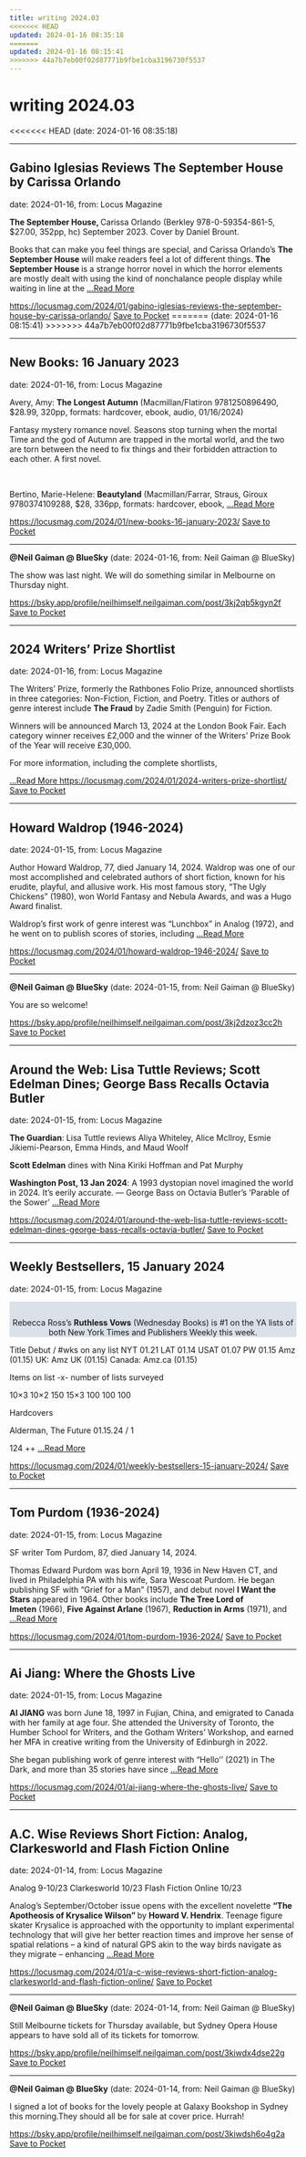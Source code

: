```yaml
---
title: writing 2024.03
<<<<<<< HEAD
updated: 2024-01-16 08:35:18
=======
updated: 2024-01-16 08:15:41
>>>>>>> 44a7b7eb00f02d87771b9fbe1cba3196730f5537
---
```


# writing 2024.03

<<<<<<< HEAD
(date: 2024-01-16 08:35:18)

---

## Gabino Iglesias Reviews The September House by Carissa Orlando

date: 2024-01-16, from: Locus Magazine

<p><strong>The September House, </strong>Carissa Orlando (Berk­ley 978-0-59354-861-5, $27.00, 352pp, hc) Sep­tember 2023. Cover by Daniel Brount.</p>
<p>Books that can make you feel things are special, and Carissa Orlando’s <strong>The Sep­tember House </strong>will make readers feel a lot of different things. <strong>The September House </strong>is a strange horror novel in which the horror elements are mostly dealt with using the kind of nonchalance people display while waiting in line at the  <a href="https://locusmag.com/2024/01/gabino-iglesias-reviews-the-september-house-by-carissa-orlando/" class="read-more">...Read More </a></p>

<span class="feed-item-link">
<a href="https://locusmag.com/2024/01/gabino-iglesias-reviews-the-september-house-by-carissa-orlando/">https://locusmag.com/2024/01/gabino-iglesias-reviews-the-september-house-by-carissa-orlando/</a> <a href="https://getpocket.com/save" class="pocket-btn" data-lang="en" data-save-url="https://locusmag.com/2024/01/gabino-iglesias-reviews-the-september-house-by-carissa-orlando/">Save to Pocket</a>
</span>
=======
(date: 2024-01-16 08:15:41)
>>>>>>> 44a7b7eb00f02d87771b9fbe1cba3196730f5537

---

## New Books: 16 January 2023

date: 2024-01-16, from: Locus Magazine

<p>Avery, Amy: <b>The Longest Autumn</b>
(Macmillan/Flatiron 9781250896490, $28.99, 320pp, formats: hardcover, ebook, audio, 01/16/2024)</p>
<p>Fantasy mystery romance novel. Seasons stop turning when the mortal Time and the god of Autumn are trapped in the mortal world, and the two are torn between the need to fix things and their forbidden attraction to each other. A first novel.</p>
<p>&#160;</p>
<p>Bertino, Marie-Helene: <b>Beautyland</b>
(Macmillan/Farrar, Straus, Giroux 9780374109288, $28, 336pp, formats: hardcover, ebook,  <a href="https://locusmag.com/2024/01/new-books-16-january-2023/" class="read-more">...Read More </a></p>

<span class="feed-item-link">
<a href="https://locusmag.com/2024/01/new-books-16-january-2023/">https://locusmag.com/2024/01/new-books-16-january-2023/</a> <a href="https://getpocket.com/save" class="pocket-btn" data-lang="en" data-save-url="https://locusmag.com/2024/01/new-books-16-january-2023/">Save to Pocket</a>
</span>

---

**@Neil Gaiman @ BlueSky** (date: 2024-01-16, from: Neil Gaiman @ BlueSky)

The show was last night. We will do something similar in Melbourne on Thursday night.

<span class="feed-item-link">
<a href="https://bsky.app/profile/neilhimself.neilgaiman.com/post/3kj2qb5kgyn2f">https://bsky.app/profile/neilhimself.neilgaiman.com/post/3kj2qb5kgyn2f</a> <a href="https://getpocket.com/save" class="pocket-btn" data-lang="en" data-save-url="https://bsky.app/profile/neilhimself.neilgaiman.com/post/3kj2qb5kgyn2f">Save to Pocket</a>
</span>

---

## 2024 Writers’ Prize Shortlist

date: 2024-01-16, from: Locus Magazine

<p>The Writers&#8217; Prize, formerly the Rathbones Folio Prize, announced shortlists in three categories: Non-Fiction, Fiction, and Poetry. Titles or authors of genre interest include <strong>The Fraud</strong> by Zadie Smith (Penguin) for Fiction.</p>
<p>Winners will be announced March 13, 2024 at the London Book Fair. Each category winner receives £2,000 and the winner of the Writers&#8217; Prize Book of the Year will receive £30,000.</p>
<div class="mynomorebulletlist">
<p>For more information, including the complete shortlists, </p></div> <a href="https://locusmag.com/2024/01/2024-writers-prize-shortlist/" class="read-more">...Read More </a>

<span class="feed-item-link">
<a href="https://locusmag.com/2024/01/2024-writers-prize-shortlist/">https://locusmag.com/2024/01/2024-writers-prize-shortlist/</a> <a href="https://getpocket.com/save" class="pocket-btn" data-lang="en" data-save-url="https://locusmag.com/2024/01/2024-writers-prize-shortlist/">Save to Pocket</a>
</span>

---

## Howard Waldrop (1946-2024)

date: 2024-01-15, from: Locus Magazine

<p>Author Howard Waldrop, 77, died January 14, 2024. Waldrop was one of our most accomplished and celebrated authors of short fiction, known for his erudite, playful, and allusive work. His most famous story, &#8220;The Ugly Chickens&#8221; (1980), won World Fantasy and Nebula Awards, and was a Hugo Award finalist.</p>
<p>Waldrop&#8217;s first work of genre interest was &#8220;Lunchbox&#8221; in Analog (1972), and he went on to publish scores of stories, including  <a href="https://locusmag.com/2024/01/howard-waldrop-1946-2024/" class="read-more">...Read More </a></p>

<span class="feed-item-link">
<a href="https://locusmag.com/2024/01/howard-waldrop-1946-2024/">https://locusmag.com/2024/01/howard-waldrop-1946-2024/</a> <a href="https://getpocket.com/save" class="pocket-btn" data-lang="en" data-save-url="https://locusmag.com/2024/01/howard-waldrop-1946-2024/">Save to Pocket</a>
</span>

---

**@Neil Gaiman @ BlueSky** (date: 2024-01-15, from: Neil Gaiman @ BlueSky)

You are so welcome!

<span class="feed-item-link">
<a href="https://bsky.app/profile/neilhimself.neilgaiman.com/post/3kj2dzoz3cc2h">https://bsky.app/profile/neilhimself.neilgaiman.com/post/3kj2dzoz3cc2h</a> <a href="https://getpocket.com/save" class="pocket-btn" data-lang="en" data-save-url="https://bsky.app/profile/neilhimself.neilgaiman.com/post/3kj2dzoz3cc2h">Save to Pocket</a>
</span>

---

## Around the Web: Lisa Tuttle Reviews; Scott Edelman Dines; George Bass Recalls Octavia Butler

date: 2024-01-15, from: Locus Magazine

<p><strong>The Guardian</strong>: Lisa Tuttle reviews Aliya Whiteley, Alice McIlroy, Esmie Jikiemi-Pearson, Emma Hinds, and Maud Woolf</p>
<p><strong>Scott Edelman</strong> dines with Nina Kiriki Hoffman and Pat Murphy</p>
<p><strong>Washington Post, 13 Jan 2024</strong>: A 1993 dystopian novel imagined the world in 2024. It’s eerily accurate. &#8212; George Bass on Octavia Butler&#8217;s &#8216;Parable of the Sower&#8217; <a href="https://locusmag.com/2024/01/around-the-web-lisa-tuttle-reviews-scott-edelman-dines-george-bass-recalls-octavia-butler/" class="read-more">...Read More </a></p>

<span class="feed-item-link">
<a href="https://locusmag.com/2024/01/around-the-web-lisa-tuttle-reviews-scott-edelman-dines-george-bass-recalls-octavia-butler/">https://locusmag.com/2024/01/around-the-web-lisa-tuttle-reviews-scott-edelman-dines-george-bass-recalls-octavia-butler/</a> <a href="https://getpocket.com/save" class="pocket-btn" data-lang="en" data-save-url="https://locusmag.com/2024/01/around-the-web-lisa-tuttle-reviews-scott-edelman-dines-george-bass-recalls-octavia-butler/">Save to Pocket</a>
</span>

---

## Weekly Bestsellers, 15 January 2024

date: 2024-01-15, from: Locus Magazine

<div style="background-color: #dae1e8; padding: 14px 0px 0px 0px; text-align: center;">
<p>Rebecca Ross&#8217;s <b>Ruthless Vows</b> (Wednesday Books) is #1 on the YA lists of both New York Times and Publishers Weekly this week.</p>
</div>




<p></p>



Title
Debut / #wks on any list
NYT
01.21
LAT
01.14
USAT 
01.07
PW 
01.15
Amz 
(01.15)
UK:
Amz UK 
(01.15)
Canada:
Amz.ca 
(01.15)


Items on list -x- number of lists surveyed

10&#215;3
10&#215;2
150
15&#215;3
100
100
100


Hardcovers


Alderman, The Future
01.15.24 / 1


124 ++ <a href="https://locusmag.com/2024/01/weekly-bestsellers-15-january-2024/" class="read-more">...Read More </a>

<span class="feed-item-link">
<a href="https://locusmag.com/2024/01/weekly-bestsellers-15-january-2024/">https://locusmag.com/2024/01/weekly-bestsellers-15-january-2024/</a> <a href="https://getpocket.com/save" class="pocket-btn" data-lang="en" data-save-url="https://locusmag.com/2024/01/weekly-bestsellers-15-january-2024/">Save to Pocket</a>
</span>

---

## Tom Purdom (1936-2024)

date: 2024-01-15, from: Locus Magazine

<p>SF writer Tom Purdom, 87, died January 14, 2024.</p>
<p>Thomas Edward Purdom was born April 19, 1936 in New Haven CT, and lived in Philadelphia PA with his wife, Sara Wescoat Purdom. He began publishing SF with &#8220;Grief for a Man&#8221; (1957), and debut novel <strong>I Want the Stars</strong> appeared in 1964. Other books include <strong>The Tree Lord of Imeten</strong> (1966), <strong>Five Against Arlane</strong> (1967), <strong>Reduction in Arms</strong> (1971), and  <a href="https://locusmag.com/2024/01/tom-purdom-1936-2024/" class="read-more">...Read More </a></p>

<span class="feed-item-link">
<a href="https://locusmag.com/2024/01/tom-purdom-1936-2024/">https://locusmag.com/2024/01/tom-purdom-1936-2024/</a> <a href="https://getpocket.com/save" class="pocket-btn" data-lang="en" data-save-url="https://locusmag.com/2024/01/tom-purdom-1936-2024/">Save to Pocket</a>
</span>

---

## Ai Jiang: Where the Ghosts Live

date: 2024-01-15, from: Locus Magazine

<p></p>
<p><strong>AI JIANG</strong> was born June 18, 1997 in Fujian, China, and emigrated to Canada with her family at age four. She attended the University of Toronto, the Humber School for Writers, and the Gotham Writers’ Workshop, and earned her MFA in creative writing from the University of Edinburgh in 2022.</p>
<p>She began publishing work of genre interest with “Hello’’ (2021) in The Dark, and more than 35 stories have since  <a href="https://locusmag.com/2024/01/ai-jiang-where-the-ghosts-live/" class="read-more">...Read More </a></p>

<span class="feed-item-link">
<a href="https://locusmag.com/2024/01/ai-jiang-where-the-ghosts-live/">https://locusmag.com/2024/01/ai-jiang-where-the-ghosts-live/</a> <a href="https://getpocket.com/save" class="pocket-btn" data-lang="en" data-save-url="https://locusmag.com/2024/01/ai-jiang-where-the-ghosts-live/">Save to Pocket</a>
</span>

---

## A.C. Wise Reviews Short Fiction: Analog, Clarkesworld and Flash Fiction Online

date: 2024-01-14, from: Locus Magazine

<p>Analog 9-10/23
Clarkesworld 10/23
Flash Fiction Online 10/23</p>
<p>Analog’s September/October issue opens with the excellent novelette <strong>“The Apotheosis of Krysalice Wilson” </strong>by <strong>Howard V. Hendrix</strong>. Teen­age figure skater Krysalice is approached with the opportunity to implant experi­mental technology that will give her bet­ter reaction times and improve her sense of spatial relations – a kind of natural GPS akin to the way birds navigate as they migrate – enhancing  <a href="https://locusmag.com/2024/01/a-c-wise-reviews-short-fiction-analog-clarkesworld-and-flash-fiction-online/" class="read-more">...Read More </a></p>

<span class="feed-item-link">
<a href="https://locusmag.com/2024/01/a-c-wise-reviews-short-fiction-analog-clarkesworld-and-flash-fiction-online/">https://locusmag.com/2024/01/a-c-wise-reviews-short-fiction-analog-clarkesworld-and-flash-fiction-online/</a> <a href="https://getpocket.com/save" class="pocket-btn" data-lang="en" data-save-url="https://locusmag.com/2024/01/a-c-wise-reviews-short-fiction-analog-clarkesworld-and-flash-fiction-online/">Save to Pocket</a>
</span>

---

**@Neil Gaiman @ BlueSky** (date: 2024-01-14, from: Neil Gaiman @ BlueSky)

Still Melbourne tickets for Thursday available, but Sydney Opera House appears to have sold all of its tickets for tomorrow.

<span class="feed-item-link">
<a href="https://bsky.app/profile/neilhimself.neilgaiman.com/post/3kiwdx4dse22g">https://bsky.app/profile/neilhimself.neilgaiman.com/post/3kiwdx4dse22g</a> <a href="https://getpocket.com/save" class="pocket-btn" data-lang="en" data-save-url="https://bsky.app/profile/neilhimself.neilgaiman.com/post/3kiwdx4dse22g">Save to Pocket</a>
</span>

---

**@Neil Gaiman @ BlueSky** (date: 2024-01-14, from: Neil Gaiman @ BlueSky)

I signed a lot of books for the lovely people at Galaxy Bookshop in Sydney this morning.They should all be for sale at cover price. Hurrah!

<span class="feed-item-link">
<a href="https://bsky.app/profile/neilhimself.neilgaiman.com/post/3kiwdsh6o4g2a">https://bsky.app/profile/neilhimself.neilgaiman.com/post/3kiwdsh6o4g2a</a> <a href="https://getpocket.com/save" class="pocket-btn" data-lang="en" data-save-url="https://bsky.app/profile/neilhimself.neilgaiman.com/post/3kiwdsh6o4g2a">Save to Pocket</a>
</span>



<script type="text/javascript">!function(d,i){if(!d.getElementById(i)){var j=d.createElement("script");j.id=i;j.src="https://widgets.getpocket.com/v1/j/btn.js?v=1";var w=d.getElementById(i);d.body.appendChild(j);}}(document,"pocket-btn-js");</script>

